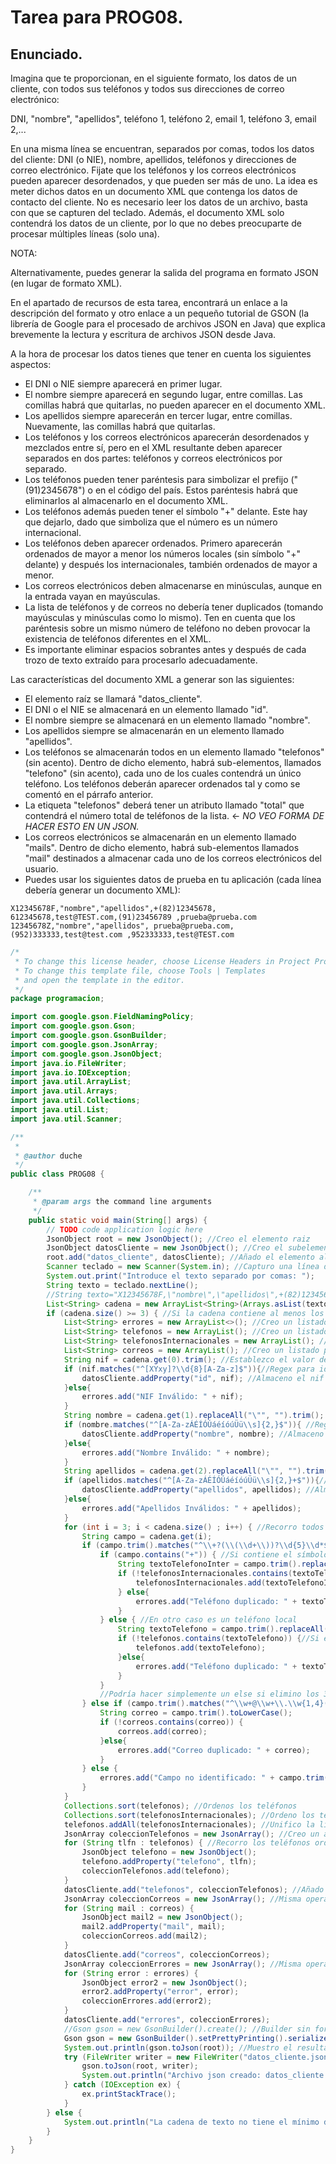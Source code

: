 # Tarea para PROG08.
## Enunciado.
Imagina que te proporcionan, en el siguiente formato, los datos de un cliente, con todos sus teléfonos y todos sus direcciones de correo electrónico:

DNI, "nombre", "apellidos", teléfono 1, teléfono 2, email 1, teléfono 3, email 2,...

En una misma línea se encuentran, separados por comas, todos los datos del cliente: DNI (o NIE), nombre, apellidos, teléfonos y direcciones de correo electrónico. Fijate que los teléfonos y los correos electrónicos pueden aparecer desordenados, y que pueden ser más de uno. La idea es meter dichos datos en un documento XML que contenga los datos de contacto del cliente. No es necesario leer los datos de un archivo, basta con que se capturen del teclado. Además, el documento XML solo contendrá los datos de un cliente, por lo que no debes preocuparte de procesar múltiples líneas (solo una).

NOTA:

Alternativamente, puedes generar la salida del programa en formato JSON (en lugar de formato XML).

En el apartado de recursos de esta tarea, encontrará un enlace a la descripción del formato y otro enlace a un pequeño tutorial de GSON (la librería de Google para el procesado de archivos JSON en Java) que explica brevemente la lectura y escritura de archivos JSON desde Java.

A la hora de procesar los datos tienes que tener en cuenta los siguientes aspectos:

* El DNI o NIE siempre aparecerá en primer lugar.
* El nombre siempre aparecerá en segundo lugar, entre comillas. Las comillas habrá que quitarlas, no pueden aparecer en el documento XML.
* Los apellidos siempre aparecerán en tercer lugar, entre comillas. Nuevamente, las comillas habrá que quitarlas.
* Los teléfonos y los correos electrónicos aparecerán desordenados y mezclados entre sí, pero en el XML resultante deben aparecer separados en dos partes: teléfonos y correos electrónicos por separado.
* Los teléfonos pueden tener paréntesis para simbolizar el prefijo ("(91)2345678") o en el código del país. Estos paréntesis habrá que eliminarlos al almacenarlo en el documento XML.
* Los teléfonos además pueden tener el símbolo "+" delante. Este hay que dejarlo, dado que simboliza que el número es un número internacional.
* Los teléfonos deben aparecer ordenados. Primero aparecerán ordenados de mayor a menor los números locales (sin símbolo "+" delante) y después los internacionales, también ordenados de mayor a menor.
* Los correos electrónicos deben almacenarse en minúsculas, aunque en la entrada vayan en mayúsculas.
* La lista de teléfonos y de correos no debería tener duplicados (tomando mayúsculas y minúsculas como lo mismo). Ten en cuenta que los paréntesis sobre un mismo número de teléfono no deben provocar la existencia de teléfonos diferentes en el XML.
* Es importante eliminar espacios sobrantes antes y después de cada trozo de texto extraído para procesarlo adecuadamente.
  
Las características del documento XML a generar son las siguientes:  
  
* El elemento raíz se llamará "datos_cliente".
* El DNI o el NIE se almacenará en un elemento llamado "id".
* El nombre siempre se almacenará en un elemento llamado "nombre".
* Los apellidos siempre se almacenarán en un elemento llamado "apellidos".
* Los teléfonos se almacenarán todos en un elemento llamado "telefonos" (sin acento). Dentro de dicho elemento, habrá sub-elementos, llamados "telefono" (sin acento), cada uno de los cuales contendrá un único teléfono. Los teléfonos deberán aparecer ordenados tal y como se comentó en el párrafo anterior.
* La etiqueta "telefonos" deberá tener un atributo llamado "total" que contendrá el número total de teléfonos de la lista. <- *NO VEO FORMA DE HACER ESTO EN UN JSON.*
* Los correos electrónicos se almacenarán en un elemento llamado "mails". Dentro de dicho elemento, habrá sub-elementos llamados "mail" destinados a almacenar cada uno de los correos electrónicos del usuario.
* Puedes usar los siguientes datos de prueba en tu aplicación (cada línea debería generar un documento XML):
  
```  
X12345678F,"nombre","apellidos",+(82)12345678, 612345678,test@TEST.com,(91)23456789 ,prueba@prueba.com
12345678Z,"nombre","apellidos", prueba@prueba.com,(952)333333,test@test.com ,952333333,test@TEST.com
```
```Java
/*
 * To change this license header, choose License Headers in Project Properties.
 * To change this template file, choose Tools | Templates
 * and open the template in the editor.
 */
package programacion;

import com.google.gson.FieldNamingPolicy;
import com.google.gson.Gson;
import com.google.gson.GsonBuilder;
import com.google.gson.JsonArray;
import com.google.gson.JsonObject;
import java.io.FileWriter;
import java.io.IOException;
import java.util.ArrayList;
import java.util.Arrays;
import java.util.Collections;
import java.util.List;
import java.util.Scanner;

/**
 *
 * @author duche
 */
public class PROG08 {

    /**
     * @param args the command line arguments
     */
    public static void main(String[] args) {
        // TODO code application logic here
        JsonObject root = new JsonObject(); //Creo el elemento raiz
        JsonObject datosCliente = new JsonObject(); //Creo el subelemento datosCliente
        root.add("datos_cliente", datosCliente); //Añado el elemento al elemento raiz
        Scanner teclado = new Scanner(System.in); //Capturo una línea de texto
        System.out.print("Introduce el texto separado por comas: ");
        String texto = teclado.nextLine();
        //String texto="X12345678F,\"nombre\",\"apellidos\",+(82)12345678, 612345678,test@TEST.com,(91)23456789 ,prueba@prueba.com, prueba@prueba.com, adsfasdf"; //Texto de ejemplo
        List<String> cadena = new ArrayList<String>(Arrays.asList(texto.split(",")));
        if (cadena.size() >= 3) { //Si la cadena contiene al menos los 3 primeros campos
            List<String> errores = new ArrayList<>(); //Creo un listado para los errores
            List<String> telefonos = new ArrayList(); //Creo un listado para los teléfonos
            List<String> telefonosInternacionales = new ArrayList(); //Creo un listado para los teléfonos internacionales
            List<String> correos = new ArrayList(); //Creo un listado para los correos
            String nif = cadena.get(0).trim(); //Establezco el valor del campo nif
            if (nif.matches("^[XYxy]?\\d{8}[A-Za-z]$")){//Regex para identificar un DNI o NIE válido
                datosCliente.addProperty("id", nif); //Almaceno el nif en el json
            }else{
                errores.add("NIF Inválido: " + nif);
            }
            String nombre = cadena.get(1).replaceAll("\"", "").trim(); //Establezco el valor del campo nombre, eliminando espacios al principio y final y las comillas
            if (nombre.matches("^[A-Za-zÁÉÍÓÚáéíóúÜü\\s]{2,}$")){ //Regex para identificar una cadena de texto válida para un nombre
                datosCliente.addProperty("nombre", nombre); //Almaceno el nombre en el json
            }else{
                errores.add("Nombre Inválido: " + nombre);
            }
            String apellidos = cadena.get(2).replaceAll("\"", "").trim(); //Establezco el valor del campo apellidos
            if (apellidos.matches("^[A-Za-zÁÉÍÓÚáéíóúÜü\\s]{2,}+$")){//Mismo regex que para el nombre
                datosCliente.addProperty("apellidos", apellidos); //Almaceno el nombre en el json
            }else{
                errores.add("Apellidos Inválidos: " + apellidos);
            }
            for (int i = 3; i < cadena.size() ; i++) { //Recorro todos los campos de la cadena
                String campo = cadena.get(i);
                if (campo.trim().matches("^\\+?(\\(\\d+\\))?\\d{5}\\d*$")) { //Interpreto mediante un regex un nº de teléfono válido
                    if (campo.contains("+")) { //Si contiene el símbolo + se considera internacional
                        String textoTelefonoInter = campo.trim().replaceAll("\\(", "").replaceAll("\\)", "");
                        if (!telefonosInternacionales.contains(textoTelefonoInter)) { //Si el teléfono no está en la lista
                            telefonosInternacionales.add(textoTelefonoInter);
                        } else{
                            errores.add("Teléfono duplicado: " + textoTelefonoInter);
                        }
                    } else { //En otro caso es un teléfono local
                        String textoTelefono = campo.trim().replaceAll("\\(", "").replaceAll("\\)", "");
                        if (!telefonos.contains(textoTelefono)) {//Si el telefono no está en la lista
                            telefonos.add(textoTelefono);
                        }else{
                            errores.add("Teléfono duplicado: " + textoTelefono);
                        }
                    }
                    //Podría hacer simplemente un else si elimino los 3 primeros campos de la cadena, pero mediante este regex me aseguro de su correcta interpretación
                } else if (campo.trim().matches("^\\w+@\\w+\\.\\w{1,4}(\\.\\w{1,4})?$")) { //Interpreto mediante un regex el campo de correo electrónico
                    String correo = campo.trim().toLowerCase();
                    if (!correos.contains(correo)) {
                        correos.add(correo);
                    }else{
                        errores.add("Correo duplicado: " + correo);
                    }
                } else {
                    errores.add("Campo no identificado: " + campo.trim());
                }
            }
            Collections.sort(telefonos); //Ordenos los teléfonos
            Collections.sort(telefonosInternacionales); //Ordeno los teléfonos internacionales
            telefonos.addAll(telefonosInternacionales); //Unifico la lista de teléfonos con los internacionales para simplificar el bucle
            JsonArray coleccionTelefonos = new JsonArray(); //Creo un array de telefonos para añadir al json
            for (String tlfn : telefonos) { //Recorro los teléfonos ordenados y los añado al json
                JsonObject telefono = new JsonObject();
                telefono.addProperty("telefono", tlfn);
                coleccionTelefonos.add(telefono);
            }
            datosCliente.add("telefonos", coleccionTelefonos); //Añado el array al json
            JsonArray coleccionCorreos = new JsonArray(); //Misma operación pero para los correos
            for (String mail : correos) {
                JsonObject mail2 = new JsonObject();
                mail2.addProperty("mail", mail);
                coleccionCorreos.add(mail2);
            }
            datosCliente.add("correos", coleccionCorreos);
            JsonArray coleccionErrores = new JsonArray(); //Misma operación pero para los errores
            for (String error : errores) {
                JsonObject error2 = new JsonObject();
                error2.addProperty("error", error);
                coleccionErrores.add(error2);
            }
            datosCliente.add("errores", coleccionErrores);
            //Gson gson = new GsonBuilder().create(); //Builder sin formatear, funciona perfectamente pero pone todo en una línea
            Gson gson = new GsonBuilder().setPrettyPrinting().serializeNulls().setFieldNamingPolicy(FieldNamingPolicy.UPPER_CAMEL_CASE).create(); //Creo el builder
            System.out.println(gson.toJson(root)); //Muestro el resultado por consola
            try (FileWriter writer = new FileWriter("datos_cliente.json")) { //Almaceno en un archivo
                gson.toJson(root, writer);
                System.out.println("Archivo json creado: datos_cliente.json");
            } catch (IOException ex) {
                ex.printStackTrace();
            }
        } else {
            System.out.println("La cadena de texto no tiene el mínimo de campos necesarios para generar un archivo Json");
        }
    }
}
```
